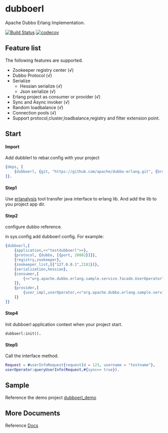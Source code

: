dubboerl
=====
Apache Dubbo Erlang Implementation.

[![Build Status](https://travis-ci.org/apache/dubbo-erlang.svg?branch=master)](https://travis-ci.org/apache/dubbo-erlang)
[![codecov](https://codecov.io/gh/apache/dubbo-erlang/branch/master/graph/badge.svg)](https://codecov.io/gh/apache/dubbo-erlang)

Feature list
-----
The following features are supported.

* Zookeeper registry center (√)
* Dubbo Protocol (√)
* Serialize
	* Hessian serialize (√)
	* Json serialize (√)
* Erlang project as consumer or provider (√)
* Sync and Async invoker (√)
* Random loadbalance (√)
* Connection pools (√)
* Support protocol,cluster,loadbalance,registry and filter extension point.


Start
-----

#### Import

Add dubblerl to rebar.config with your project
```erlang
{deps, [
    {dubboerl, {git, "https://github.com/apache/dubbo-erlang.git", {branch, "master"}}}
]}.
```

#### Step1

Use [erlanalysis](./tools/erlanalysis) tool transfer java interface to erlang lib. And add the lib to you project app dir.

#### Step2

configure dubbo reference.

in sys.config add dubboerl config. 
For example:
```erlang
{dubboerl,[
    {application,<<"testdubboerl">>},
    {protocol, {dubbo, [{port, 20882}]}},
    {registry,zookeeper},
    {zookeeper_list,[{"127.0.0.1",2181}]},
    {serialization,hessian},
    {consumer,[
        {<<"org.apache.dubbo.erlang.sample.service.facade.UserOperator">>,[]}
    ]},
    {provider,[
        {user_impl,userOperator,<<"org.apache.dubbo.erlang.sample.service.facade.UserOperator">>,[]}
    ]}
]}
```

#### Step4
Init dubboerl application context when your project start.

	dubboerl:init().

#### Step5
Call the interface method.

```erlang
Request = #userInfoRequest{requestId = 123, username = "testname"},
userOperator:queryUserInfo(Request,#{sync=> true}).
```

Sample
------
Reference the demo project [dubboerl_demo](./samples/dubboerl_demo)

More Documents
------
Reference [Docs](https://dubbo.apache.org/en/docs/v2.7/user/languages/erlang/)

